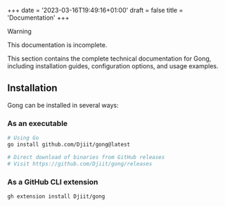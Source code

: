 +++
date = '2023-03-16T19:49:16+01:00'
draft = false
title = 'Documentation'
+++

> [!WARNING]
> This documentation is incomplete.

This section contains the complete technical documentation for Gong, including installation guides, configuration options, and usage examples.

## Installation

Gong can be installed in several ways:

### As an executable

```bash
# Using Go
go install github.com/Djiit/gong@latest

# Direct download of binaries from GitHub releases
# Visit https://github.com/Djiit/gong/releases
```

### As a GitHub CLI extension

```bash
gh extension install Djiit/gong
```